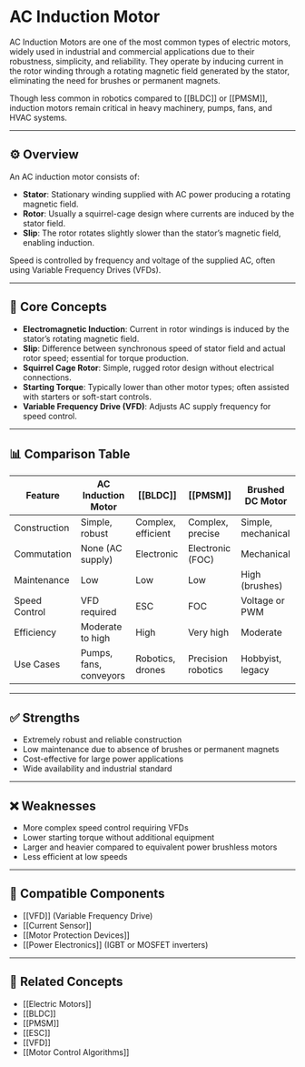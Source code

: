 # AC Induction Motor

AC Induction Motors are one of the most common types of electric motors, widely used in industrial and commercial applications due to their robustness, simplicity, and reliability. They operate by inducing current in the rotor winding through a rotating magnetic field generated by the stator, eliminating the need for brushes or permanent magnets.

Though less common in robotics compared to [[BLDC]] or [[PMSM]], induction motors remain critical in heavy machinery, pumps, fans, and HVAC systems.

---

## ⚙️ Overview

An AC induction motor consists of:

- **Stator**: Stationary winding supplied with AC power producing a rotating magnetic field.
- **Rotor**: Usually a squirrel-cage design where currents are induced by the stator field.
- **Slip**: The rotor rotates slightly slower than the stator’s magnetic field, enabling induction.

Speed is controlled by frequency and voltage of the supplied AC, often using Variable Frequency Drives (VFDs).

---

## 🧠 Core Concepts

- **Electromagnetic Induction**: Current in rotor windings is induced by the stator’s rotating magnetic field.
- **Slip**: Difference between synchronous speed of stator field and actual rotor speed; essential for torque production.
- **Squirrel Cage Rotor**: Simple, rugged rotor design without electrical connections.
- **Starting Torque**: Typically lower than other motor types; often assisted with starters or soft-start controls.
- **Variable Frequency Drive (VFD)**: Adjusts AC supply frequency for speed control.

---

## 📊 Comparison Table

| Feature               | AC Induction Motor | [[BLDC]]              | [[PMSM]]             | Brushed DC Motor      |
|-----------------------|--------------------|-----------------------|----------------------|----------------------|
| Construction          | Simple, robust      | Complex, efficient    | Complex, precise     | Simple, mechanical   |
| Commutation           | None (AC supply)    | Electronic            | Electronic (FOC)     | Mechanical           |
| Maintenance           | Low                 | Low                   | Low                  | High (brushes)       |
| Speed Control         | VFD required        | ESC                   | FOC                  | Voltage or PWM       |
| Efficiency            | Moderate to high    | High                  | Very high            | Moderate             |
| Use Cases             | Pumps, fans, conveyors | Robotics, drones     | Precision robotics   | Hobbyist, legacy     |

---

## ✅ Strengths

- Extremely robust and reliable construction  
- Low maintenance due to absence of brushes or permanent magnets  
- Cost-effective for large power applications  
- Wide availability and industrial standard

---

## ❌ Weaknesses

- More complex speed control requiring VFDs  
- Lower starting torque without additional equipment  
- Larger and heavier compared to equivalent power brushless motors  
- Less efficient at low speeds  

---

## 🧩 Compatible Components

- [[VFD]] (Variable Frequency Drive)
- [[Current Sensor]]  
- [[Motor Protection Devices]]  
- [[Power Electronics]] (IGBT or MOSFET inverters)  

---

## 🔗 Related Concepts

- [[Electric Motors]]  
- [[BLDC]]  
- [[PMSM]]  
- [[ESC]]  
- [[VFD]]  
- [[Motor Control Algorithms]]  
